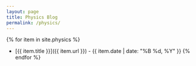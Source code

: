 ```yaml
---
layout: page
title: Physics Blog
permalink: /physics/
---
```

{% for item in site.physics %}
- [{{ item.title }}]({{ item.url }}) - {{ item.date | date: "%B %d, %Y" }}
{% endfor %}